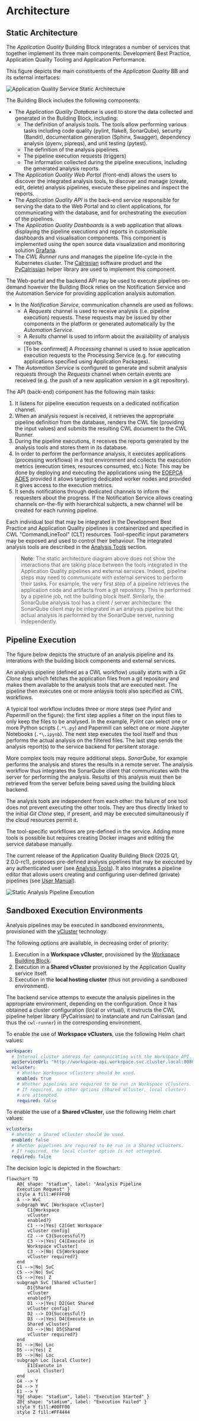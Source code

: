 # Architecture

## Static Architecture

The *Application Quality* Building Block integrates a number of services that together implement its three main components: Development Best Practice, Application Quality Tooling and Application Performance.

This figure depicts the main constituents of the *Application Quality* BB and its external interfaces:

![Application Quality Service Static Architecture](../img/application-quality-bb-architecture.png)

The Building Block includes the following components:

- The *Application Quality Database* is used to store the data collected and generated in the Building Block, including:
  - The definition of analysis tools. The tools allow performing various tasks including code quality (pylint, flake8, SonarQube), security (Bandit), documentation generation (Sphinx, Swagger), dependency analysis (pyenv, pipreqs), and unit testing (pytest).
  - The definition of the analysis pipelines.
  - The pipeline execution requests (triggers)
  - The information collected during the pipeline executions, including the generated analysis reports.
- The *Application Quality Web Portal* (front-end) allows the users to discover the integrated analysis tools, to discover and manage (create, edit, delete) analysis pipelines, execute these pipelines and inspect the reports.
- The *Application Quality API* is the back-end service responsible for serving the data to the Web Portal and to client applications, for communicating with the database, and for orchestrating the execution of the pipelines. 
- The *Application Quality Dashboards* is a web application that allows displaying the pipeline executions and reports in customisable dashboards and visualisation components. This component is implemented using the open source data visualization and monitoring solution [Grafana](https://grafana.com/docs/grafana/latest/).
- The *CWL Runner* runs and manages the pipeline life-cycle in the Kubernetes cluster. The [Calrissian](https://duke-gcb.github.io/calrissian) software product and the [PyCalrissian](https://github.com/Terradue/pycalrissian) helper library are used to implement this component.

The Web-portal and the backend API may be used to execute pipelines on-demand however the Building Block relies on the Notification Service and the Automation Service for providing application analysis automation.

- In the *Notification Service*, communication channels are used as follows:
  - A *Requests* channel is used to receive analysis (i.e. pipeline execution) requests. These requests may be issued by other components in the platform or generated automatically by the *Automation Service*.
  - A *Results* channel is used to inform about the availability of analysis reports.
  - [To be confirmed] A *Processing* channel is used to issue application execution requests to the Processing Service (e.g. for executing applications specified using Application Packages).
- The *Automation Service* is configured to generate and submit analysis requests through the *Requests* channel when certain events are received (e.g. the push of a new application version in a git repository).

The API (back-end) component has the following main tasks:
  1. It listens for pipeline execution requests on a dedicated notification channel.
  1. When an analysis request is received, it retrieves the appropriate pipeline definition from the database, renders the CWL file (providing the input values) and submits the resulting CWL document to the CWL Runner.
  1. During the pipeline executions, it receives the reports generated by the analysis tools and stores them in its database.
  1. In order to perform the performance analysis, it executes applications (processing workflows) in a test environment and collects the execution metrics (execution times, resources consumed, etc.) Note: This may be done by deploying and executing the applications using the [EOEPCA ADES](https://eoepca.readthedocs.io/projects/deploy/en/stable/eoepca/ades-zoo/) provided it allows targeting dedicated worker nodes and provided it gives access to the execution metrics.
  1. It sends notifications through dedicated channels to inform the requesters about the progress. If the Notification Service allows creating channels on-the-fly with hierarchical subjects, a new channel will be created for each running pipeline.

Each individual tool that may be integrated in the Development Best Practice and Application Quality pipelines is containerized and specified in CWL "CommandLineTool" (CLT) resources. Tool-specific input parameters may be exposed and used to control their behaviour. The integrated analysis tools are described in the [Analysis Tools](../usage/analysis-tools.md) section.

>**Note**: The static architecture diagram above does not show the interactions that are taking place between the tools integrated in the Application Quality pipelines and external services. Indeed, pipeline steps may need to communicate with external services to perform their tasks. For example, the very first step of a pipeline retrieves the application code and artifacts from a git repository. This is performed by a pipeline job, not the building block itself. Similarly, the SonarQube analysis tool has a client / server architecture: the SonarQube client may be integrated in an analysis pipeline but the actual analysis is performed by the SonarQube server, running independently.

## Pipeline Execution

The figure below depicts the structure of an analysis pipeline and its interations with the building block components and external services.

An analysis pipeline (defined as a CWL workflow) usually starts with a *Git Clone* step which fetches the application files from a git repository and makes them available to the analysis tools that are executed next. The pipeline then executes one or more anlaysis tools also specified as CWL workflows.

A typical tool workflow includes three or more steps (see *Pylint* and *Papermill* on the figure): the first step applies a filter on the input files to only keep the files to be analysed. In the example, *Pylint* can select one or more Python scripts (`.*\.py`) and Papermill can select one or more Jupyter Notebooks (`.*\.ipynb`). The next step executes the tool itself and thus performs the actual analysis on the filtered files. The last step sends the analysis report(s) to the service backend for persitent storage.

More complex tools may require additional steps. *SonarQube*, for example performs the analysis and stores the results in a remote server. The analysis workflow thus integrates the SonarQube client that communicates with the server for performing the analysis. Results of this analysis must then be retrieved from the server before being saved using the building block backend.

The analysis tools are independent from each other: the failure of one tool does not prevent executing the other tools. They are thus directly linked to the initial *Git Clone* step, if present, and may be executed simultaneously if the cloud resources permit it.

The tool-specific workfllows are pre-defined in the service. Adding more tools is possible but requires creating Docker images and editing the service database manually.

The current release of the Application Quality Building Block (2025 Q1, 2.0.0-rc1), proposes pre-defined analysis pipelines that may be executed by any authenticated user (see [Analysis Tools](../usage/analysis-tools.md)). It also integrates a pipeline editor that allows users creating and configuring user-defined (private) pipelines (see [User Manual](../usage/user-manual.md#user-defined-pipelines)).

![Static Analysis Pipeline Execution](../img/static-analysis-pipeline-execution.png)

## Sandboxed Execution Environments

Analysis pipelines may be executed in sandboxed environments, provisioned with the [vCluster](https://www.vcluster.com/) technology.

The following options are available, in decreasing order of priority:

1. Execution in a **Workspace vCluster**, provisioned by the [Workspace Building Block](https://eoepca.readthedocs.io/projects/workspace).
1. Execution in a **Shared vCluster** provisioned by the Application Quality service itself.
1. Execution in the **local hosting cluster** (thus not providing a sandboxed environment).

The backend service attemps to execute the analysis pipelines in the appropriate environment, depending on the configuration. Once it has obtained a cluster configuration (local or virtual), it instructs the CWL pipeline helper library (PyCalrissian) to instanciate and run Calrissian (and thus the `cwl-runner`) in the corresponding environment.

To enable the use of **Workspace vClusters**, use the following Helm chart values:

```yaml
workspace:
  # Internal cluster address for communicating with the Workspace API.
  apiServiceUrl: "http://workspace-api.workspace.svc.cluster.local:8080"
  vcluster:
    # Whether Workspace vClusters should be used.
    enabled: true
    # Whether pipelines are required to be run in Workspace vClusters.
    # If required, no other options (Shared vCluster, local cluster)
    # are attempted.
    required: false
```

To enable the use of a **Shared vCluster**, use the following Helm chart values:

```yaml
vclusters:
  # Whether a Shared vCluster should be used.
  enabled: false
  # Whether pipelines are required to be run in a Shared vClusters.
  # If required, the local cluster option is not attempted.
  required: false
```

The decision logic is depicted in the flowchart:

```mermaid
flowchart TD
    A@{ shape: "stadium", label: "Analysis Pipeline
    Execution Request" }
    style A fill:#FFFF00
    A --> WvC
    subgraph WvC [Workspace vCluster]
        C1{Workspace
        vCluster
        enabled?}
        C1 -->|Yes| C2[Get Workspace
        vCluster config]
        C2 --> C3{Successful?}
        C3 -->|Yes| C4[Execute in
        Workspace vCluster]
        C3 -->|No| C5{Workspace
        vCluster required?}
    end
    C1 -->|No| SvC
    C5 -->|No| SvC
    C5 -->|Yes| Z
    subgraph SvC [Shared vCluster]
        D1{Shared
        vCluster
        enabled?}
        D1 -->|Yes| D2[Get Shared
        vCluster config]
        D2 --> D3{Successful?}
        D3 -->|Yes| D4[Execute in
        Shared vCluster]
        D3 -->|No| D5{Shared
        vCluster required?}
    end
    D1 -->|No| Loc
    D5 -->|Yes| Z
    D5 -->|No| Loc
    subgraph Loc [Local Cluster]
        E1[Execute in
        Local Cluster]
    end
    C4 --> Y
    D4 --> Y
    E1 --> Y
    Y@{ shape: "stadium", label: "Execution Started" }
    Z@{ shape: "stadium", label: "Execution Failed" }
    style Y fill:#00FF00
    style Z fill:#FF4444
```